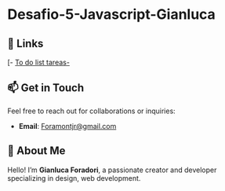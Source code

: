 # Desafio-5-Javascript-Gianluca

## 🔗 Links
[- [To do list tareas-](https://gianluca-cl.github.io/Desafio-5-Javascript-Gianluca/)

## 📫 Get in Touch
Feel free to reach out for collaborations or inquiries:

- **Email**: [Foramontjr@gmail.com](Foramontjr@gmail.com)

## 🌟 About Me
Hello! I’m **Gianluca Foradori**, a passionate creator and developer specializing in design, web development.
